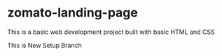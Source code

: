 # zomato-landing-page

This is a basic web development project built with basic HTML and CSS

This is New Setup Branch